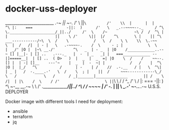 # docker-uss-deployer

  ________________________              _.-~        ||    ~-._
 /'                    \ ||`\         /'    \\  |      |  |   ^\
|:    ===               -||:  )      /'   \   _.--~~~~--._     / ^\
 \.____________________/_||../     /'  \    /~            ~\ /  /  ^\
    |       |                     ||    \ /'     \||  |/    ^\       \
    |    || ^\     ___-----------/~\  \  /    \           /   \  /    \
     \    \\  \.-~~   \  |  /   /|  | - |   \   .-~~~~-.    /  \     - ;
     |           \  \     |  _/' |O |  |~\ __./'        ^\   _  | - _  |
     |O    /____________..--~ [] |__|- | [] ..   .---._   |  -  | _   _|
     |   ===____________ --|]=====__|  | [] ..  ( D>   )  |  _  |  _  =|
     |O    \  /    /    ~~--. [] |  | -| []__    ---'~    |  _  |  -  ~|
     |           /   /    |  ^\  |O |  |_/   ^\          /      | -    |
     /    //  .-.__   / |   \  ^\|  | _ |   /  -.____.-'   \  /    \  ;
    |    ||  /     ~~~------------\_/     \   /            \   /      /
   _|_______|______________       || /    \      /|  | |\    /  \    /
 /'                    \ ||`\     \   / / ^\_             /'  \    /
|:   ===                -||:  )     ^\        ~-__    __.-~ \  \  /'
 \.____________________/_||../        ^\  /   /   ~~~~ |        /'
                                        -._     |  ||    \ _.-'
                                            ~-..________..-~
U.S.S. DEPLOYER

Docker image with different tools I need for deployment:

- ansible
- terraform
- jq
